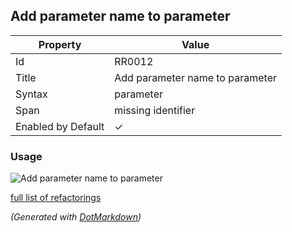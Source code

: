 ## Add parameter name to parameter

| Property           | Value                           |
| ------------------ | ------------------------------- |
| Id                 | RR0012                          |
| Title              | Add parameter name to parameter |
| Syntax             | parameter                       |
| Span               | missing identifier              |
| Enabled by Default | &#x2713;                        |

### Usage

![Add parameter name to parameter](../../images/refactorings/AddParameterNameToParameter.png)

[full list of refactorings](Refactorings.md)

*\(Generated with [DotMarkdown](http://github.com/JosefPihrt/DotMarkdown)\)*